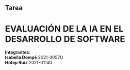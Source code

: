 ## Tarea
# EVALUACIÓN DE LA IA EN EL DESARROLLO DE SOFTWARE
**Integrantes:**<br>
**Isabella Dompé** 2021-0057U<br>
**Hotep Ruiz** 2021-0114U